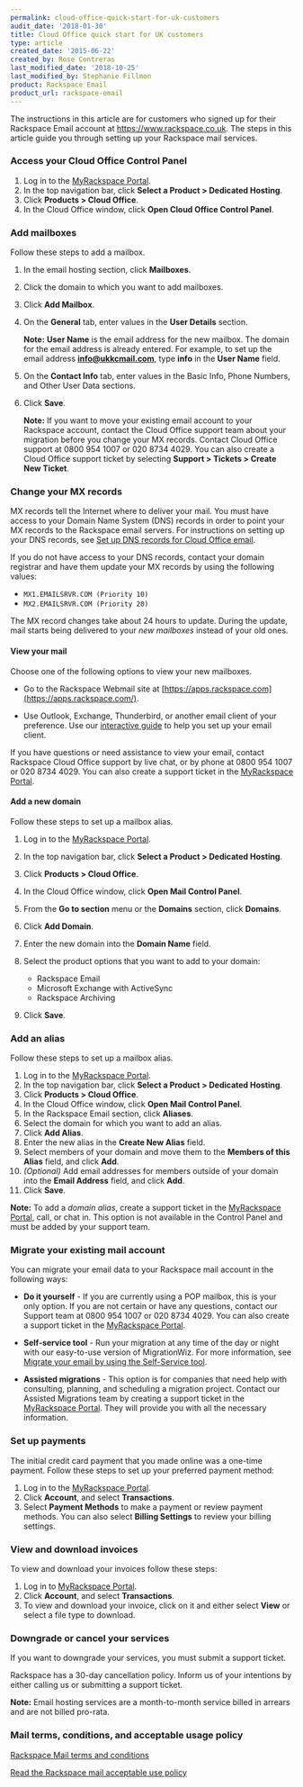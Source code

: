 ```yaml
---
permalink: cloud-office-quick-start-for-uk-customers
audit_date: '2018-01-30'
title: Cloud Office quick start for UK customers
type: article
created_date: '2015-06-22'
created_by: Rose Contreras
last_modified_date: '2018-10-25'
last_modified_by: Stephanie Fillmon
product: Rackspace Email
product_url: rackspace-email
---
```


The instructions in this article are for customers who signed up for their Rackspace Email account at <https://www.rackspace.co.uk>. The steps in this article guide you through setting up your Rackspace mail services.


### Access your Cloud Office Control Panel

1.  Log in to the [MyRackspace Portal](https://login.rackspace.com/).
2.  In the top navigation bar, click **Select a Product > Dedicated Hosting**.
3.  Click **Products > Cloud Office**.
4.  In the Cloud Office window, click **Open Cloud Office Control Panel**.

### Add mailboxes

Follow these steps to add a mailbox.

1.  In the email hosting section, click **Mailboxes**.
2.  Click the domain to which you want to add mailboxes.
3.  Click **Add Mailbox**.
4.  On the **General** tab, enter values in the **User Details** section.

    **Note:** **User Name** is the email address for the new mailbox. The domain for the email address is already entered. For example, to set up the email address **info@ukkcmail.com**, type **info** in the **User Name** field.

5.  On the **Contact Info** tab, enter values in the Basic Info, Phone Numbers, and Other User Data sections.

6.  Click **Save**.

    **Note:** If you want to move your existing email account to your Rackspace account, contact the Cloud Office support team about your migration before you change your MX records. Contact Cloud Office support at 0800 954 1007 or 020 8734 4029. You can also create a Cloud Office support ticket by selecting **Support > Tickets > Create New Ticket**.

### Change your MX records

MX records tell the Internet where to deliver your mail. You must have access to your Domain Name System (DNS) records in order to point your MX records to the Rackspace email servers. For instructions on setting up your DNS records, see [Set up DNS records for Cloud Office email](/support/how-to/set-up-dns-records-for-cloud-office-email).

If you do not have access to your DNS records, contact your domain registrar and have them update your MX records by using the following values:

-   `MX1.EMAILSRVR.COM (Priority 10)`
-   `MX2.EMAILSRVR.COM (Priority 20)`

The MX record changes take about 24 hours to update. During the update, mail starts being delivered to your
*new mailboxes* instead of your old ones.

#### View your mail

Choose one of the following options to view your new mailboxes.

-   Go to the Rackspace Webmail site at [https://apps.rackspace.com](https://apps.rackspace.com/).

-   Use Outlook, Exchange, Thunderbird, or another email client of your preference. Use our [interactive guide](https://emailhelp.rackspace.com/) to help you set up your email client.

If you have questions or need assistance to view your email, contact Rackspace Cloud Office support by live chat, or by phone at 0800 954 1007 or 020 8734 4029. You can also create a support ticket in the [MyRackspace Portal](https://login.rackspace.com).

#### Add a new domain

Follow these steps to set up a mailbox alias.

1.  Log in to the [MyRackspace Portal](https://login.rackspace.com/).
2.  In the top navigation bar, click **Select a Product > Dedicated Hosting**.
3.  Click **Products > Cloud Office**.
4.  In the Cloud Office window, click **Open Mail Control Panel**.
5.  From the **Go to section** menu or the **Domains** section, click **Domains**.
6.  Click **Add Domain**.
7.  Enter the new domain into the **Domain Name** field.
8.  Select the product options that you want to add to your domain:
    -   Rackspace Email
    -   Microsoft Exchange with ActiveSync
    -   Rackspace Archiving

9.  Click **Save**.

### Add an alias

Follow these steps to set up a mailbox alias.

1.  Log in to the [MyRackspace Portal](https://login.rackspace.com/).
2.  In the top navigation bar, click **Select a Product > Dedicated Hosting**.
3.  Click **Products > Cloud Office**.
4.  In the Cloud Office window, click **Open Mail Control Panel**.
5.  In the Rackspace Email section, click **Aliases**.
6.  Select the domain for which you want to add an alias.
7.  Click **Add Alias**.
8.  Enter the new alias in the **Create New Alias** field.
9.  Select members of your domain and move them to the **Members of this Alias** field, and click **Add**.
10.  *(Optional)* Add email addresses for members outside of your domain into the **Email Address** field, and click **Add**.
11.  Click **Save**.

**Note:** To add a *domain alias*, create a support ticket in the
[MyRackspace Portal](https://login.rackspace.com/), call, or chat in. This option is not available in the Control Panel and must be added by your support team.

### Migrate your existing mail account

You can migrate your email data to your Rackspace mail account in the following ways:

-   **Do it yourself** - If you are currently using a POP mailbox, this is your only option. If you are not certain or have any questions, contact our Support team at 0800 954 1007 or 020 8734 4029. You can also create a support ticket in the [MyRackspace Portal](https://login.rackspace.com/).

-   **Self-service tool** - Run your migration at any time of the day or night with our easy-to-use version of MigrationWiz. For more information, see [Migrate your email by using the Self-Service tool](/support/how-to/migrate-your-email-by-using-the-self-service-migration-tool/).

-   **Assisted migrations** - This option is for companies that need help with consulting, planning, and scheduling a migration project. Contact our Assisted Migrations team by creating a support ticket in the [MyRackspace Portal](https://login.rackspace.com/). They will provide you with all the necessary information.

### Set up payments

The initial credit card payment that you made online was a one-time payment. Follow these steps to set up your preferred payment method:

1.  Log in to the [MyRackspace Portal](https://login.rackspace.com/).
2.  Click **Account**, and select **Transactions**.
3.  Select **Payment Methods** to make a payment or review payment methods.
    You can also select **Billing Settings** to review your billing settings.

### View and download invoices

To view and download your invoices follow these steps:

1.  Log in to [MyRackspace Portal](https://login.rackspace.com).
2.  Click **Account**, and select **Transactions**.
3.  To view and download your invoice, click on it and either select **View** or select a file type to download.

### Downgrade or cancel your services

If you want to downgrade your services, you must submit a support ticket.

Rackspace has a 30-day cancellation policy. Inform us of your intentions by either calling us or submitting a support ticket.

**Note:** Email hosting services are a month-to-month service billed in arrears and are not billed pro-rata.

### Mail terms, conditions, and acceptable usage policy

[Rackspace Mail terms and conditions](https://www.rackspace.com/information/legal/mailterms)

[Read the Rackspace mail acceptable use policy](https://www.rackspace.com/information/legal/aup)
